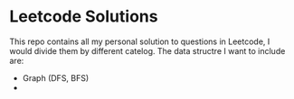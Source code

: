 # Leetcode Solutions

This repo contains all my personal solution to questions in Leetcode, I would divide them by different catelog. The data structre I want to include are:

* Graph (DFS, BFS)
* 
